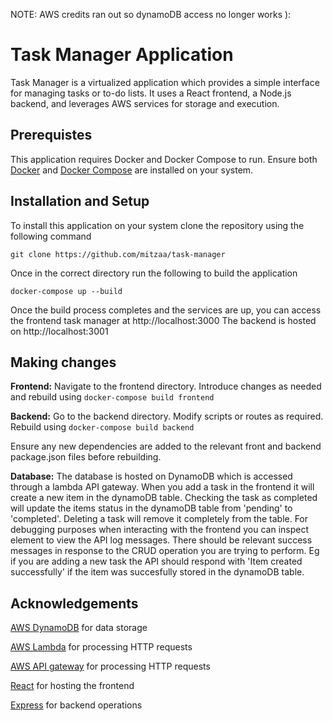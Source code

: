 NOTE: AWS credits ran out so dynamoDB access no longer works ):


# Task Manager Application

Task Manager is a virtualized application which provides a simple interface for managing tasks or to-do lists. It uses a React frontend, a Node.js backend, and leverages AWS services for storage and execution.

## Prerequistes

This application requires Docker and Docker Compose to run. Ensure both [Docker](https://docs.docker.com/get-docker/) and [Docker Compose](https://docs.docker.com/compose/) are installed on your system.

## **Installation and Setup**   

To install this application on your system clone the repository using the following command   

```git clone https://github.com/mitzaa/task-manager```  

Once in the correct directory run the following to build the application  

```docker-compose up --build```

Once the build process completes and the services are up, you can access the frontend task manager at http://localhost:3000
The backend is hosted on http://localhost:3001


## **Making changes** 

**Frontend:** Navigate to the frontend directory. Introduce changes as needed and rebuild using
```docker-compose build frontend```

**Backend:** Go to the backend directory. Modify scripts or routes as required. Rebuild using 
```docker-compose build backend``` 

Ensure any new dependencies are added to the relevant front and backend package.json files before rebuilding.

**Database:** The database is hosted on DynamoDB which is accessed through a lambda API gateway. When you add a task in the frontend it will create a new item in the dynamoDB table. Checking the task as completed will update the items status in the dynamoDB table from 'pending' to 'completed'. Deleting a task will remove it completely from the table. For debugging purposes when interacting with the frontend you can inspect element to view the API log messages. There should be relevant success messages in response to the CRUD operation you are trying to perform. Eg if you are adding a new task the API should respond with 'Item created successfully' if the item was succesfully stored in the dynamoDB table. 


## **Acknowledgements**

[AWS DynamoDB](https://aws.amazon.com/dynamodb/) for data storage

[AWS Lambda](https://aws.amazon.com/lambda/)  for processing HTTP requests

[AWS API gateway](https://aws.amazon.com/api-gateway/)  for processing HTTP requests

[React](https://react.dev/)  for hosting the frontend

[Express](https://expressjs.com/) for backend operations




